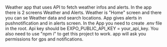 Weather app that uses API to fetch weather infos and alerts. 
In the app there is 2 screens Weather and Alerts. Weather is "Home" screen and there you can se Weather data and search locations.
App gives alerts in pushnotification and in alerts screen.
In the App you need to create .env file in the root. Api key should be EXPO_PUBLIC_API_KEY = your_api_key.
You also need to use "npm i" to get this project to work. 
app will ask you permissions for gps and notifications.
